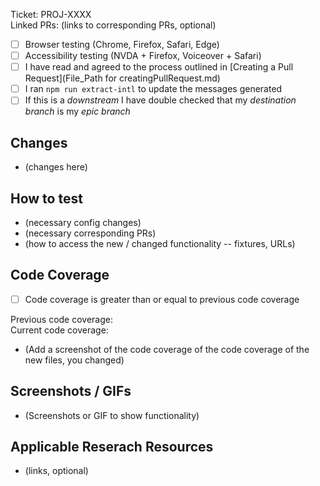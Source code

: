 Ticket: PROJ-XXXX <br>
Linked PRs: (links to corresponding PRs, optional)

- [ ] Browser testing (Chrome, Firefox, Safari, Edge)<br>
- [ ] Accessibility testing (NVDA + Firefox, Voiceover + Safari)<br>
- [ ] I have read and agreed to the process outlined in [Creating a Pull Request](File_Path for creatingPullRequest.md)<br> 
- [ ] I ran `npm run extract-intl` to update the messages generated
- [ ] If this is a *downstream* I have double checked that my *destination branch* is my *epic branch*

## Changes

* (changes here)

## How to test

* (necessary config changes)
* (necessary corresponding PRs)
* (how to access the new / changed functionality -- fixtures, URLs)

## Code Coverage

- [ ] Code coverage is greater than or equal to previous code coverage <br>

Previous code coverage: <br>
Current code coverage:

* (Add a screenshot of the code coverage of the code coverage of the new files, you changed)

## Screenshots / GIFs

* (Screenshots or GIF to show functionality)

## Applicable Reserach Resources

* (links, optional)
